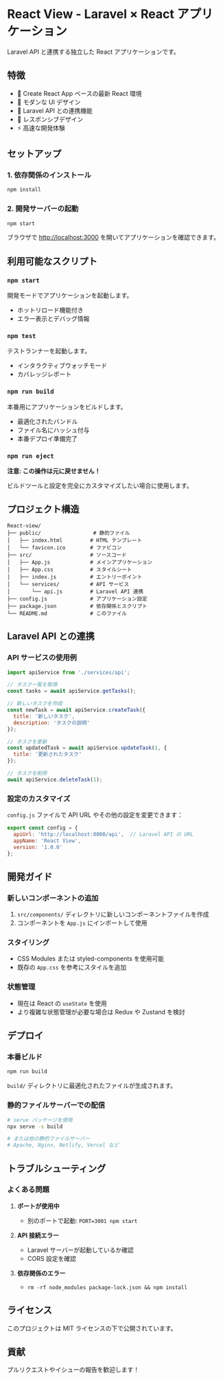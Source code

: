 # React View - Laravel × React アプリケーション

Laravel API と連携する独立した React アプリケーションです。

## 特徴

- 🚀 Create React App ベースの最新 React 環境
- 🎨 モダンな UI デザイン
- 🔗 Laravel API との連携機能
- 📱 レスポンシブデザイン
- ⚡ 高速な開発体験

## セットアップ

### 1. 依存関係のインストール

```bash
npm install
```

### 2. 開発サーバーの起動

```bash
npm start
```

ブラウザで [http://localhost:3000](http://localhost:3000) を開いてアプリケーションを確認できます。

## 利用可能なスクリプト

### `npm start`
開発モードでアプリケーションを起動します。
- ホットリロード機能付き
- エラー表示とデバッグ情報

### `npm test`
テストランナーを起動します。
- インタラクティブウォッチモード
- カバレッジレポート

### `npm run build`
本番用にアプリケーションをビルドします。
- 最適化されたバンドル
- ファイル名にハッシュ付与
- 本番デプロイ準備完了

### `npm run eject`
**注意: この操作は元に戻せません！**

ビルドツールと設定を完全にカスタマイズしたい場合に使用します。

## プロジェクト構造

```
React-view/
├── public/                 # 静的ファイル
│   ├── index.html         # HTML テンプレート
│   └── favicon.ico        # ファビコン
├── src/                   # ソースコード
│   ├── App.js             # メインアプリケーション
│   ├── App.css            # スタイルシート
│   ├── index.js           # エントリーポイント
│   └── services/          # API サービス
│       └── api.js         # Laravel API 連携
├── config.js              # アプリケーション設定
├── package.json           # 依存関係とスクリプト
└── README.md              # このファイル
```

## Laravel API との連携

### API サービスの使用例

```javascript
import apiService from './services/api';

// タスク一覧を取得
const tasks = await apiService.getTasks();

// 新しいタスクを作成
const newTask = await apiService.createTask({
  title: '新しいタスク',
  description: 'タスクの説明'
});

// タスクを更新
const updatedTask = await apiService.updateTask(1, {
  title: '更新されたタスク'
});

// タスクを削除
await apiService.deleteTask(1);
```

### 設定のカスタマイズ

`config.js` ファイルで API URL やその他の設定を変更できます：

```javascript
export const config = {
  apiUrl: 'http://localhost:8000/api',  // Laravel API の URL
  appName: 'React View',
  version: '1.0.0'
};
```

## 開発ガイド

### 新しいコンポーネントの追加

1. `src/components/` ディレクトリに新しいコンポーネントファイルを作成
2. コンポーネントを `App.js` にインポートして使用

### スタイリング

- CSS Modules または styled-components を使用可能
- 既存の `App.css` を参考にスタイルを追加

### 状態管理

- 現在は React の `useState` を使用
- より複雑な状態管理が必要な場合は Redux や Zustand を検討

## デプロイ

### 本番ビルド

```bash
npm run build
```

`build/` ディレクトリに最適化されたファイルが生成されます。

### 静的ファイルサーバーでの配信

```bash
# serve パッケージを使用
npx serve -s build

# または他の静的ファイルサーバー
# Apache, Nginx, Netlify, Vercel など
```

## トラブルシューティング

### よくある問題

1. **ポートが使用中**
   - 別のポートで起動: `PORT=3001 npm start`

2. **API 接続エラー**
   - Laravel サーバーが起動しているか確認
   - CORS 設定を確認

3. **依存関係のエラー**
   - `rm -rf node_modules package-lock.json && npm install`

## ライセンス

このプロジェクトは MIT ライセンスの下で公開されています。

## 貢献

プルリクエストやイシューの報告を歓迎します！